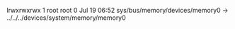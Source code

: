 lrwxrwxrwx 1 root root 0 Jul 19 06:52 sys/bus/memory/devices/memory0 -> ../../../devices/system/memory/memory0
